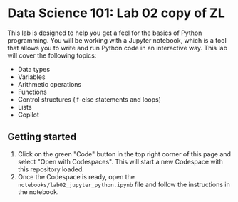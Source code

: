 # Data Science 101: Lab 02 copy of ZL
This lab is designed to help you get a feel for the basics of Python programming. You will be working with a Jupyter notebook, which is a tool that allows you to write and run Python code in an interactive way. This lab will cover the following topics:

- Data types
- Variables
- Arithmetic operations
- Functions
- Control structures (if-else statements and loops)
- Lists
- Copilot

## Getting started
1. Click on the green "Code" button in the top right corner of this page and select "Open with Codespaces". This will start a new Codespace with this repository loaded.
2. Once the Codespace is ready, open the `notebooks/lab02_jupyter_python.ipynb` file and follow the instructions in the notebook.





